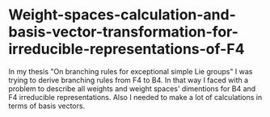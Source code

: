# Weight-spaces-calculation-and-basis-vector-transformation-for-irreducible-representations-of-F4
In my thesis "On branching rules for exceptional simple Lie groups" I was trying to derive branching rules from F4 to B4. In that way I faced with a problem to describe all weights and weight spaces' dimentions for B4 and F4 irreducible representations. Also I needed to make a lot of calculations in terms of basis vectors.
